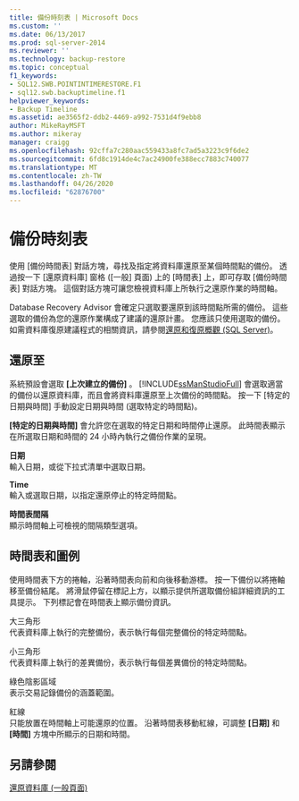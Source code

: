 ```yaml
---
title: 備份時刻表 | Microsoft Docs
ms.custom: ''
ms.date: 06/13/2017
ms.prod: sql-server-2014
ms.reviewer: ''
ms.technology: backup-restore
ms.topic: conceptual
f1_keywords:
- SQL12.SWB.POINTINTIMERESTORE.F1
- sql12.swb.backuptimeline.f1
helpviewer_keywords:
- Backup Timeline
ms.assetid: ae3565f2-ddb2-4469-a992-7531d4f9ebb8
author: MikeRayMSFT
ms.author: mikeray
manager: craigg
ms.openlocfilehash: 92cffa7c280aac559433a8fc7ad5a3223c9f6de2
ms.sourcegitcommit: 6fd8c1914de4c7ac24900fe388ecc7883c740077
ms.translationtype: MT
ms.contentlocale: zh-TW
ms.lasthandoff: 04/26/2020
ms.locfileid: "62876700"
---
```

# <a name="backup-timeline"></a>備份時刻表
  使用 [備份時間表]  對話方塊，尋找及指定將資料庫還原至某個時間點的備份。 透過按一下 [還原資料庫] 窗格 ([一般] 頁面)  上的 [時間表]  上，即可存取 [備份時間表]  對話方塊。 這個對話方塊可讓您檢視資料庫上所執行之還原作業的時間軸。  
  
 Database Recovery Advisor 會確定只選取要還原到該時間點所需的備份。 這些選取的備份為您的還原作業構成了建議的還原計畫。 您應該只使用選取的備份。 如需資料庫復原建議程式的相關資訊，請參閱[還原和復原概觀 &#40;SQL Server&#41;](restore-and-recovery-overview-sql-server.md)。  
  
## <a name="restore-to"></a>還原至  
 系統預設會選取 **[上次建立的備份]** 。 [!INCLUDE[ssManStudioFull](../../includes/ssmanstudiofull-md.md)] 會選取適當的備份以還原資料庫，而且會將資料庫還原至上次備份的時間點。 按一下 [特定的日期與時間]  手動設定日期與時間 (選取特定的時間點)。  
  
 **[特定的日期與時間]** 會允許您在選取的特定日期和時間停止還原。 此時間表顯示在所選取日期和時間的 24 小時內執行之備份作業的呈現。  
  
 **日期**  
 輸入日期，或從下拉式清單中選取日期。  
  
 **Time**  
 輸入或選取日期，以指定還原停止的特定時間點。  
  
 **時間表間隔**  
 顯示時間軸上可檢視的間隔類型選項。  
  
## <a name="timeline-and-legend"></a>時間表和圖例  
 使用時間表下方的捲軸，沿著時間表向前和向後移動游標。 按一下備份以將捲軸移至備份結尾。 將滑鼠停留在標記上方，以顯示提供所選取備份組詳細資訊的工具提示。 下列標記會在時間表上顯示備份資訊。  
  
 大三角形  
 代表資料庫上執行的完整備份，表示執行每個完整備份的特定時間點。  
  
 小三角形  
 代表資料庫上執行的差異備份，表示執行每個差異備份的特定時間點。  
  
 綠色陰影區域  
 表示交易記錄備份的涵蓋範圍。  
  
 紅線  
 只能放置在時間軸上可能還原的位置。 沿著時間表移動紅線，可調整 **[日期]** 和 **[時間]** 方塊中所顯示的日期和時間。  
  
## <a name="see-also"></a>另請參閱  
 [還原資料庫 &#40;一般頁面&#41;](../../integration-services/general-page-of-integration-services-designers-options.md)  
  
  
